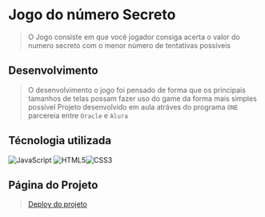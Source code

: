# Jogo do número Secreto

> O Jogo consiste em que você jogador consiga acerta o valor do numero secreto com o menor número de tentativas possíveis

## Desenvolvimento
> O desenvolvimento o jogo foi pensado de forma que os principais tamanhos de telas possam fazer uso do game da forma mais simples possivel
> Projeto desenvolvido em aula atráves do programa `ONE` parcereia entre `Oracle` e `Alura`

## Técnologia utilizada
![JavaScript](https://img.shields.io/badge/javascript-%23323330.svg?style=for-the-badge&logo=javascript&logoColor=%23F7DF1E) ![HTML5](https://img.shields.io/badge/html5-%23E34F26.svg?style=for-the-badge&logo=html5&logoColor=white)![CSS3](https://img.shields.io/badge/css3-%231572B6.svg?style=for-the-badge&logo=css3&logoColor=white)

## Página do Projeto
> [Deploy do projeto](https://numero-secreto-mayj.vercel.app/)
